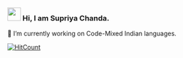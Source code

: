 ### <img src="https://raw.githubusercontent.com/MartinHeinz/MartinHeinz/master/wave.gif" width="30px"> Hi, I am Supriya Chanda.
🔭 I’m currently working on Code-Mixed Indian languages.
<!--
**SupriyaChanda/SupriyaChanda** is a ✨ _special_ ✨ repository because its `README.md` (this file) appears on your GitHub profile.

Here are some ideas to get you started:

- 🔭 I’m currently working on ...
- 🌱 I’m currently learning ...
- 👯 I’m looking to collaborate on ...
- 🤔 I’m looking for help with ...
- 💬 Ask me about ...
- 📫 How to reach me: ...
- 😄 Pronouns: ...
- ⚡ Fun fact: ...
-->
[![HitCount](http://hits.dwyl.com/SupriyaChanda/SupriyaChanda.svg)](http://hits.dwyl.com/SupriyaChanda/SupriyaChanda)
